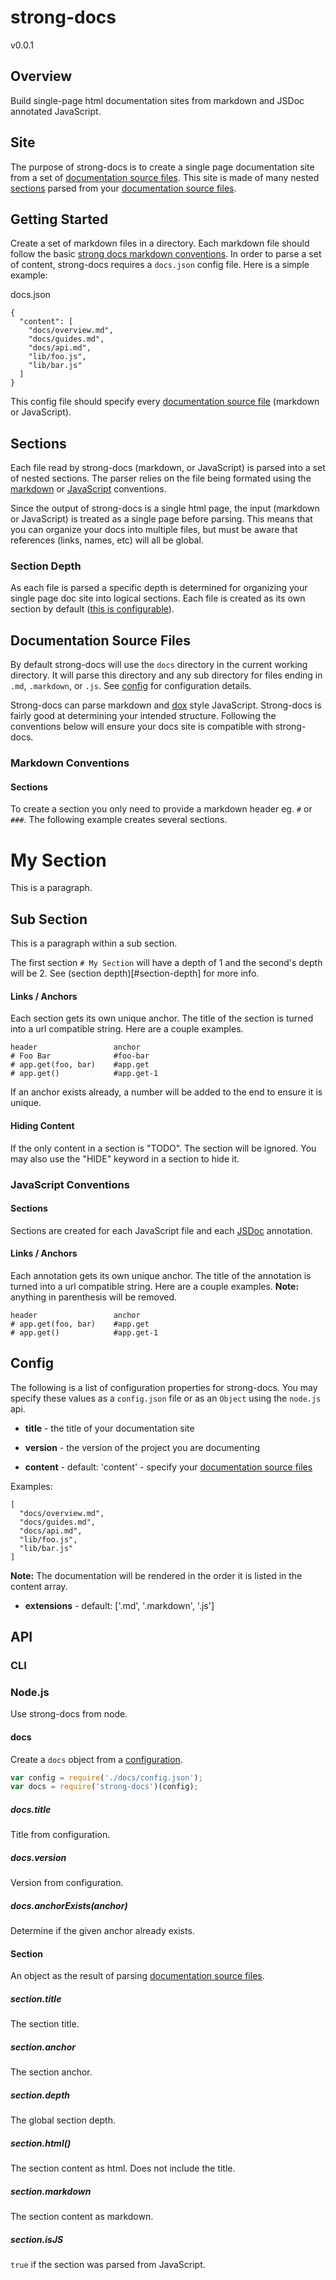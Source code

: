 # strong-docs
v0.0.1

## Overview

Build single-page html documentation sites from markdown and JSDoc annotated JavaScript.

## Site

The purpose of strong-docs is to create a single page documentation site from a set of [documentation source files](#documentation-source-files). This site is made of many nested [sections](#sections) parsed from your [documentation source files](#documentation-source-files).

## Getting Started

Create a set of markdown files in a directory. Each markdown file should follow the basic [strong docs markdown conventions](#markdown-conventions). In order to parse a set of content, strong-docs requires a `docs.json` config file. Here is a simple example:

docs.json

    {
      "content": [
        "docs/overview.md",
        "docs/guides.md",
        "docs/api.md",
        "lib/foo.js",
        "lib/bar.js"
      ]
    }

This config file should specify every [documentation source file](#documentation-source-file) (markdown or JavaScript).

## Sections

Each file read by strong-docs (markdown, or JavaScript) is parsed into a set of nested sections. The parser relies on the file being formated using the [markdown](#javascript-conventions) or [JavaScript](#javascript-conventions) conventions.

Since the output of strong-docs is a single html page, the input (markdown or JavaScript) is treated as a single page before parsing. This means that you can organize your docs into multiple files, but must be aware that references (links, names, etc) will all be global.

### Section Depth

As each file is parsed a specific depth is determined for organizing your single page doc site into logical sections. Each file is created as its own section by default ([this is configurable](#config)). 

## Documentation Source Files

By default strong-docs will use the `docs` directory in the current working directory. It will parse this directory and any sub directory for files ending in `.md`, `.markdown`, or `.js`. See [config](#config) for configuration details.

Strong-docs can parse markdown and [dox](https://github.com/visionmedia/dox) style JavaScript. Strong-docs is fairly good at determining your intended structure. Following the conventions below will ensure your docs site is compatible with strong-docs.

### Markdown Conventions

#### Sections

To create a section you only need to provide a markdown header eg. `#` or `###`. The following example creates several sections.

  # My Section
  
  This is a paragraph.
  
  ## Sub Section
  
  This is a paragraph within a sub section.
  
The first section `# My Section` will have a depth of 1 and the second's depth will be 2. See (section depth)[#section-depth] for more info.

#### Links / Anchors

Each section gets its own unique anchor. The title of the section is turned into a url compatible string. Here are a couple examples.

    header                 anchor
    # Foo Bar              #foo-bar
    # app.get(foo, bar)    #app.get
    # app.get()            #app.get-1

If an anchor exists already, a number will be added to the end to ensure it is unique.

#### Hiding Content

If the only content in a section is "TODO". The section will be ignored. You may also use the "HIDE" keyword in a section to hide it.

### JavaScript Conventions

#### Sections

Sections are created for each JavaScript file and each [JSDoc](http://usejsdoc.org/) annotation.

#### Links / Anchors

Each annotation gets its own unique anchor. The title of the annotation is turned into a url compatible string. Here are a couple examples. **Note:** anything in parenthesis will be removed.

    header                 anchor
    # app.get(foo, bar)    #app.get
    # app.get()            #app.get-1

## Config

The following is a list of configuration properties for strong-docs. You may specify these values as a `config.json` file or as an `Object` using the `node.js` api.

 - **title** - the title of your documentation site
 
 - **version** - the version of the project you are documenting
 
 - **content** - default: 'content' - specify your [documentation source files](#documentation-source-files)
 
Examples:
 
    [
      "docs/overview.md",
      "docs/guides.md",
      "docs/api.md",
      "lib/foo.js",
      "lib/bar.js"
    ]
 
**Note:** The documentation will be rendered in the order it is listed in the content array.

 - **extensions** - default: ['.md', '.markdown', '.js']
 
## API

### CLI

### Node.js

Use strong-docs from node.

#### docs

Create a `docs` object from a [configuration](#config).

```js
var config = require('./docs/config.json');
var docs = require('strong-docs')(config);
```

##### docs.title

Title from configuration.

##### docs.version

Version from configuration.

##### docs.anchorExists(anchor)

Determine if the given anchor already exists.

#### Section

An object as the result of parsing [documentation source files](#documentation-source-files).

##### section.title

The section title.

##### section.anchor

The section anchor.

##### section.depth

The global section depth.

##### section.html()

The section content as html. Does not include the title.

##### section.markdown

The section content as markdown.

##### section.isJS

`true` if the section was parsed from JavaScript.

